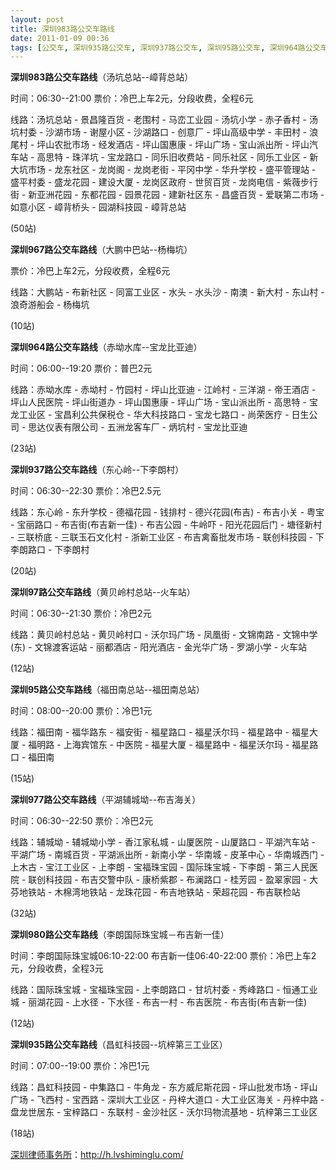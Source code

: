 ```yaml
---
layout: post
title: 深圳983路公交车路线
date: 2011-01-09 00:36
tags: [公交车, 深圳935路公交车, 深圳937路公交车, 深圳95路公交车, 深圳964路公交车, 深圳967路公交车, 深圳977路公交车, 深圳97路公交车, 深圳980路公交车, 深圳分类信息网站]
---
```

<strong>深圳983路公交车路线</strong>（汤坑总站--嶂背总站）

时间：06:30--21:00 票价：冷巴上车2元，分段收费，全程6元

线路：汤坑总站 - 景昌隆百货 - 老围村 - 马峦工业园 - 汤坑小学 - 赤子香村 - 汤坑村委 - 沙湖市场 - 谢屋小区 - 沙湖路口 - 创意厂 - 坪山高级中学 - 丰田村 - 浪尾村 - 坪山农批市场 - 经发酒店 - 坪山国惠康 - 坪山广场 - 宝山派出所 - 坪山汽车站 - 高思特 - 珠洋坑 - 宝龙路口 - 同乐旧收费站 - 同乐社区 - 同乐工业区 - 新大坑市场 - 龙东社区 - 龙岗阁 - 龙岗老街 - 平冈中学 - 华升学校 - 盛平管理站 - 盛平村委 - 盛龙花园 - 建设大厦 - 龙岗区政府 - 世贸百货 - 龙岗电信 - 紫薇步行街 - 新亚洲花园 - 东都花园 - 园景花园 - 建新社区东 - 昌盛百货 - 爱联第二市场 - 如意小区 - 嶂背桥头 - 园湖科技园 - 嶂背总站

(50站)

<strong>深圳967路公交车路线</strong>（大鹏中巴站--杨梅坑）

票价：冷巴上车2元，分段收费，全程6元

线路：大鹏站 - 布新社区 - 同富工业区 - 水头 - 水头沙 - 南澳 - 新大村 - 东山村 - 浪奇游船会 - 杨梅坑

(10站)

<strong>深圳964路公交车路线</strong>（赤坳水库--宝龙比亚迪）

时间：06:00--19:20 票价：普巴2元

线路：赤坳水库 - 赤坳村 - 竹园村 - 坪山比亚迪 - 江岭村 - 三洋湖 - 帝王酒店 - 坪山人民医院 - 坪山街道办 - 坪山国惠康 - 坪山广场 - 宝山派出所 - 高思特 - 宝龙工业区 - 宝昌利公共保税仓 - 华大科技路口 - 宝龙七路口 - 尚荣医疗 - 日生公司 - 思达仪表有限公司 - 五洲龙客车厂 - 炳坑村 - 宝龙比亚迪

(23站)

<strong>深圳937路公交车路线</strong>（东心岭--下李朗村）

时间：06:30--22:30 票价：冷巴2.5元

线路：东心岭 - 东升学校 - 德福花园 - 钱排村 - 德兴花园(布吉) - 布吉小关 - 粤宝 - 宝丽路口 - 布吉街(布吉新一佳) - 布吉公园 - 牛岭吓 - 阳光花园后门 - 塘径新村 - 三联桥底 - 三联玉石文化村 - 浙新工业区 - 布吉禽畜批发市场 - 联创科技园 - 下李朗路口 - 下李朗村

(20站)

<strong>深圳97路公交车路线</strong>（黄贝岭村总站--火车站）

时间：06:30--21:30 票价：冷巴2元

线路：黄贝岭村总站 - 黄贝岭村口 - 沃尔玛广场 - 凤凰街 - 文锦南路 - 文锦中学(东) - 文锦渡客运站 - 丽都酒店 - 阳光酒店 - 金光华广场 - 罗湖小学 - 火车站

(12站)

<strong>深圳95路公交车路线</strong>（福田南总站--福田南总站）

时间：08:00--20:00 票价：冷巴1元

线路：福田南 - 福华路东 - 福安街 - 福星路口 - 福星沃尔玛 - 福星路中 - 福星大厦 - 福明路 - 上海宾馆东 - 中医院 - 福星大厦 - 福星路中 - 福星沃尔玛 - 福星路口 - 福田南

(15站)

<strong>深圳977路公交车路线</strong>（平湖辅城坳--布吉海关）

时间：06:30--22:50 票价：冷巴2元

线路：辅城坳 - 辅城坳小学 - 香江家私城 - 山厦医院 - 山厦路口 - 平湖汽车站 - 平湖广场 - 南城百货 - 平湖派出所 - 新南小学 - 华南城 - 皮革中心 - 华南城西门 - 上木古 - 宝江工业区 - 上李朗 - 宝福珠宝园 - 国际珠宝城 - 下李朗 - 第三人民医院 - 联创科技园 - 布吉交警中队 - 康桥紫郡 - 布澜路口 - 桂芳园 - 盈翠家园 - 大芬地铁站 - 木棉湾地铁站 - 龙珠花园 - 布吉地铁站 - 荣超花园 - 布吉联检站

(32站)

<strong>深圳980路公交车路线</strong>（李朗国际珠宝城－布吉新一佳）

时间：李朗国际珠宝城06:10-22:00 布吉新一佳06:40-22:00 票价：冷巴上车2元，分段收费，全程3元

线路：国际珠宝城 - 宝福珠宝园 - 上李朗路口 - 甘坑村委 - 秀峰路口 - 恒通工业城 - 丽湖花园 - 上水径 - 下水径 - 布吉一村 - 布吉医院 - 布吉街(布吉新一佳)

(12站)

<strong>深圳935路公交车路线</strong>（昌虹科技园--坑梓第三工业区）

时间：07:00--19:00 票价：冷巴1元

线路：昌虹科技园 - 中集路口 - 牛角龙 - 东方威尼斯花园 - 坪山批发市场 - 坪山广场 - 飞西村 - 宝西路 - 深圳大工业区 - 丹梓大道口 - 大工业区海关 - 丹梓中路 - 盘龙世居东 - 宝梓路口 - 东联村 - 金沙社区 - 沃尔玛物流基地 - 坑梓第三工业区

(18站)

<a href="http://h.lvshiminglu.com/">深圳律师事务所</a>：<a href="http://h.lvshiminglu.com/">http://h.lvshiminglu.com/</a>

